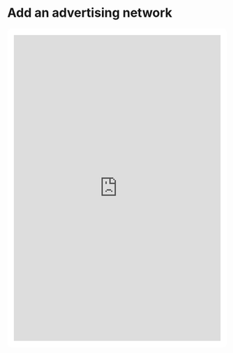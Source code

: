 # Add an advertising network

<div style="padding: 15px;
         margin: 10px 0;
         background: #FFFFFF;
         border-radius: 10px;
         border: 1px solid var(--yc-color-line-generic);">
      <iframe style="background: #FFFFFF;"
            height="700"
            width="100%"
            frameborder="0"
            src="https://forms.yandex.ru/surveys/2617/?&iframe=1?lang={{ locale }}">
      </iframe>
    </div>